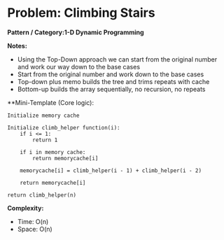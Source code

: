 # Problem: Climbing Stairs 

**Pattern / Category:1-D Dynamic Programming**

**Notes:**
- Using the Top-Down approach we can start from the original number and work our way down to the base cases 
- Start from the original number and work down to the base cases
- Top-down plus memo builds the tree and trims repeats with cache
- Bottom-up builds the array sequentially, no recursion, no repeats

**Mini-Template (Core logic):
```
Initialize memory cache

Initialize climb_helper function(i):
    if i <= 1:
        return 1

    if i in memory cache:
        return memorycache[i]
    
    memorycache[i] = climb_helper(i - 1) + climb_helper(i - 2)
    
    return memorycache[i]

return climb_helper(n)

```

**Complexity:**
 - Time: O(n)
 - Space: O(n)
